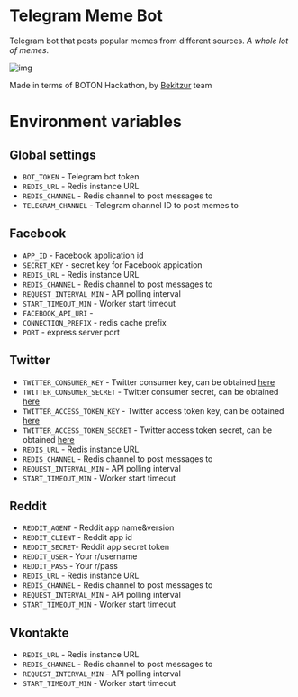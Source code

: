 # Telegram Meme Bot
Telegram bot that posts popular memes from different sources.
_A whole lot of memes_.

![img](https://cs5.pikabu.ru/images/previews_comm/2015-12_3/1450010981152156326.jpg)


Made in terms of BOTON Hackathon, by [Bekitzur](http://bekitzur.com/) team 

# Environment variables
## Global settings
- `BOT_TOKEN` - Telegram bot token
- `REDIS_URL` - Redis instance URL 
- `REDIS_CHANNEL` - Redis channel to post messages to
- `TELEGRAM_CHANNEL` - Telegram channel ID to post memes to 

## Facebook
- `APP_ID` - Facebook application id
- `SECRET_KEY` - secret key for Facebook appication
- `REDIS_URL` - Redis instance URL
- `REDIS_CHANNEL` - Redis channel to post messages to
- `REQUEST_INTERVAL_MIN` - API polling interval
- `START_TIMEOUT_MIN` - Worker start timeout
- `FACEBOOK_API_URI` -
- `CONNECTION_PREFIX` - redis cache prefix
- `PORT` - express server port

## Twitter
- `TWITTER_CONSUMER_KEY` - Twitter consumer key, can be obtained [here](https://apps.twitter.com)
- `TWITTER_CONSUMER_SECRET` - Twitter consumer secret, can be obtained [here](https://apps.twitter.com)
- `TWITTER_ACCESS_TOKEN_KEY` - Twitter access token key, can be obtained [here](https://apps.twitter.com)
- `TWITTER_ACCESS_TOKEN_SECRET` - Twitter access token secret, can be obtained [here](https://apps.twitter.com)
- `REDIS_URL` - Redis instance URL
- `REDIS_CHANNEL` - Redis channel to post messages to
- `REQUEST_INTERVAL_MIN` - API polling interval
- `START_TIMEOUT_MIN` - Worker start timeout

## Reddit

- `REDDIT_AGENT` - Reddit app name&version
- `REDDIT_CLIENT` - Reddit app id
- `REDDIT_SECRET`- Reddit app secret token
- `REDDIT_USER` - Your r/username
- `REDDIT_PASS` - Your r/pass   
- `REDIS_URL` - Redis instance URL 
- `REDIS_CHANNEL` - Redis channel to post messages to
- `REQUEST_INTERVAL_MIN` - API polling interval
- `START_TIMEOUT_MIN` - Worker start timeout

## Vkontakte

- `REDIS_URL` - Redis instance URL
- `REDIS_CHANNEL` - Redis channel to post messages to
- `REQUEST_INTERVAL_MIN` - API polling interval
- `START_TIMEOUT_MIN` - Worker start timeout
